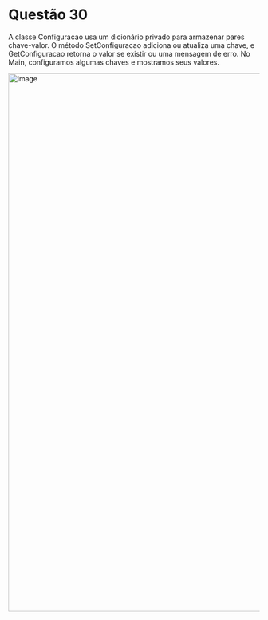 # Questão 30

A classe Configuracao usa um dicionário privado para armazenar pares chave-valor. O método SetConfiguracao adiciona ou atualiza uma chave, e GetConfiguracao retorna o valor se existir ou uma mensagem de erro. No Main, configuramos algumas chaves e mostramos seus valores.

<img width="1919" height="1079" alt="image" src="https://github.com/user-attachments/assets/99e617cf-0cc2-4529-96dc-37f2b545c7f3" />
